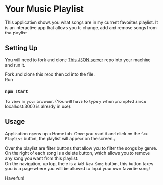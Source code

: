 # Your Music Playlist

This application shows you what songs are in my current favorites playlist. It is an interactive app that allows you to change, add and remove songs from the playlist.

## Setting Up 

You will need to fork and clone [This JSON server](https://github.com/marthaeochoa/json-server-template) repo into your machine and run it.

Fork and clone this repo then cd into the file.\
Run 
### `npm start`

To view in your browser. (You will have to type `y` when prompted since localhost:3000 is already in use).

## Usage

Application opens up a Home tab. Once you read it and click on the `See Playlist` button, the playlist will appear on the screen.\

Over the playlist are filter buttons that allow you to filter the songs by genre.\
On the right of each song is a delete button, which allows you to remove any song you want from this playlist.\
On the navigation, up top, there is a `Add New Song` button, this button takes you to a page where you will be allowed to input your own favorite song!

Have fun!
